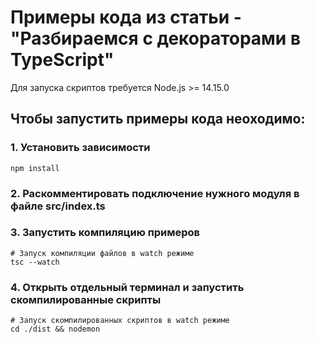 # Примеры кода из статьи - "Разбираемся с декораторами в TypeScript"

Для запуска скриптов требуется Node.js >= 14.15.0

## Чтобы запустить примеры кода неоходимо:

### 1. Установить зависимости

```
npm install
```

### 2. Раскомментировать подключение нужного модуля в файле src/index.ts

### 3. Запустить компиляцию примеров

```
# Запуск компиляции файлов в watch режиме
tsc --watch
```

### 4. Открыть отдельный терминал и запустить скомпилированные скрипты

```
# Запуск скомпилированных скриптов в watch режиме
cd ./dist && nodemon
```
